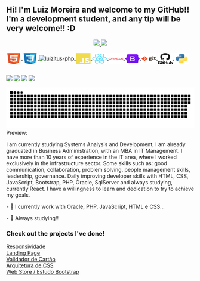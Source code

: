 ## Hi! I'm Luiz Moreira and welcome to my GitHub!! <br> I'm a development student, and any tip will be very welcome!! :D
<div align="center">
  <a href="https://github.com/luizitus">
  <img height="150em" src="https://github-readme-stats.vercel.app/api?username=luizitus&show_icons=true&theme=merko&include_all_commits=true&count_private=true"/>
  <img height="150em" src="https://github-readme-stats.vercel.app/api/top-langs/?username=luizitus&layout=compact&langs_count=7&theme=merko"/>
</div>
<div style="display: inline_block"><br>
  <img align="center" alt="luizitus-HTML" height="30" width="40" src="https://raw.githubusercontent.com/devicons/devicon/master/icons/html5/html5-original.svg" title="HTML">
  <img align="center" alt="luizitus-CSS" height="30" width="40" src="https://raw.githubusercontent.com/devicons/devicon/master/icons/css3/css3-original.svg" title="CSS">
  <img align="center" alt="luizitus-php" height="30" width="40" src="https://raw.githubusercontent.com/jmnote/z-icons/master/svg/php.svg" title="PHP">
  <img align="center" alt="luizitus-Js" height="30" width="40" src="https://raw.githubusercontent.com/devicons/devicon/master/icons/javascript/javascript-plain.svg" title="Java Script">
  <img align="center" alt="luizitus-React" height="30" width="40" src="https://raw.githubusercontent.com/devicons/devicon/master/icons/react/react-original.svg" title="React">
  <img align="center" alt="luizitus-Oracle" height="30" width="40" src="https://github.com/devicons/devicon/blob/master/icons/oracle/oracle-original.svg" title="Oracle">
  <img align="center" alt="luizitus-Bootstrap" height="30" width="40" src="https://github.com/devicons/devicon/blob/master/icons/bootstrap/bootstrap-original.svg" title="Bootstrap">
  <img align="center" alt="luizitus-Git" height="30" width="40" src="https://github.com/devicons/devicon/blob/master/icons/git/git-original-wordmark.svg" title="Git">
  <img align="center" alt="luizitus-Github" height="30" width="40" src="https://github.com/devicons/devicon/blob/master/icons/github/github-original-wordmark.svg" title="Github">
  <img align="center" alt="luizitus-Python" height="30" width="40" src="https://raw.githubusercontent.com/devicons/devicon/master/icons/python/python-original.svg">
  <!--LINK DE ÍCONES - https://github.com/devicons/devicon/tree/master/icons-->
  <!--img align="center" alt="luizitus-Ts" height="30" width="40" src="https://raw.githubusercontent.com/devicons/devicon/master/icons/typescript/typescript-plain.svg">
  <img align="center" alt="luizitus-Python" height="30" width="40" src="https://raw.githubusercontent.com/devicons/devicon/master/icons/python/python-original.svg">
  <img align="center" alt="luizitus-Csharp" height="30" width="40" src="https://raw.githubusercontent.com/devicons/devicon/master/icons/csharp/csharp-original.svg"-->
</div>
  
  ##
 
<div> 
  <a href = "mailto:luizitus@gmail.com"><img src="https://img.shields.io/badge/-Gmail-%23333?style=for-the-badge&logo=gmail&logoColor=white" target="_blank"></a>
  <a href="https://instagram.com/luizitus" target="_blank"><img src="https://img.shields.io/badge/-Instagram-%23E4405F?style=for-the-badge&logo=instagram&logoColor=white"></a>
 <a href="[Luizitus]#5220" target="_blank"><img src="https://img.shields.io/badge/Discord-7289DA?style=for-the-badge&logo=discord&logoColor=white"></a> 
  <a href="https://www.linkedin.com/in/luizhenriquemoreira/" target="_blank"><img src="https://img.shields.io/badge/-LinkedIn-%230077B5?style=for-the-badge&logo=linkedin&logoColor=white"></a> 
 
 
  ![](https://raw.githubusercontent.com/CompetitiveLin/Snake-in-Contribution-Grid/output/github-contribution-grid-snake.svg)
Preview:
</div>
<p>I am currently studying Systems Analysis and Development, I am already graduated in Business Administration, with an MBA in IT Management. I have more than 10 years of experience in the IT area, where I worked exclusively in the infrastructure sector. Some skills such as: good communication, collaboration, problem solving, people management skills, leadership, governance. Daily improving developer skills with HTML, CSS, JavaScript, Bootstrap, PHP, Oracle, SqlServer and always studying, currently React. I have a willingness to learn and dedication to try to achieve my goals.</p>  
<p>- 🌱 I currently work with Oracle, PHP, JavaScript, HTML e CSS...</p>
<p>- 📖 Always studying!!</p>
  <h3>Check out the projects I've done!</h3>
  <a href="https://luizitus.github.io/Responsividade/#" target="_blank">Responsividade</a>
  </br>
  <a href="https://luizitus.github.io/Landing_page_ballibot/" target="_blank">Landing Page</a>
  </br>
  <a href="https://validador-cartao.vercel.app/" target="_blank"> Validador de Cartão</a>
  </br>
  <a href="https://luizitus.github.io/ARQUITETURA-CSS/" target="_blank">Arquitetura de CSS</a>
  </br>
  <a href="https://nicestyle-webstore.vercel.app/#" target="_blank">Web Store / Estudo Bootstrap</a>
